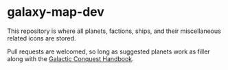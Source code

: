# galaxy-map-dev

This repository is where all planets, factions, ships, and their miscellaneous related icons are stored.

Pull requests are welcomed, so long as suggested planets work as filler along with the [Galactic Conquest Handbook](https://docs.google.com/document/d/1jF4Enbs6YByzQLyG6rOvhioEL-ZOb-09sXt7ZAvBOoE/edit?usp=sharing).
